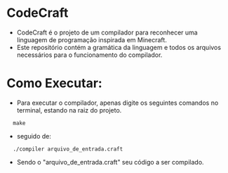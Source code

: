 # **CodeCraft**

- CodeCraft é o projeto de um compilador para reconhecer uma linguagem de programação inspirada em Minecraft.
- Este repositório contém a gramática da linguagem e todos os arquivos necessários para o funcionamento do compilador.

# **Como Executar:**

- Para executar o compilador, apenas digite os seguintes comandos no terminal, estando na raiz do projeto.
```
  make
```
- seguido de:
```
  ./compiler arquivo_de_entrada.craft
```
- Sendo o "arquivo_de_entrada.craft" seu código a ser compilado.
